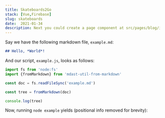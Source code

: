 ```yaml
---
title: Skateboards2Go
stack: [Vue,Firebase]
slug: skateboards
date:  2021-01-34
description: Next you could create a page component at src/pages/blog/index.js to serve as a listing page for all your blog posts.This should get you started on some basic Markdown functionality in your Gatsby site. You can further customize the frontmatter and the component file to get desired effects!
---
```


Say we have the following markdown file, `example.md`:

```markdown
## Hello, *World*!
```

And our script, `example.js`, looks as follows:

```js
import fs from 'node:fs'
import {fromMarkdown} from 'mdast-util-from-markdown'

const doc = fs.readFileSync('example.md')

const tree = fromMarkdown(doc)

console.log(tree)
```

Now, running `node example` yields (positional info removed for brevity):

```js